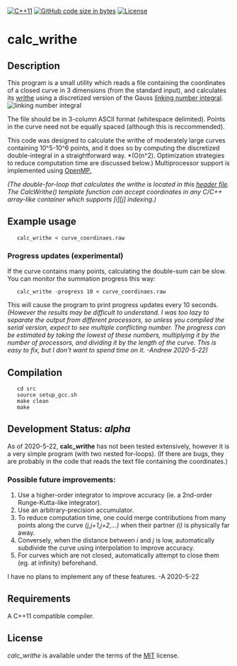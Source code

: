 [![C++11](https://img.shields.io/badge/C%2B%2B-11-blue.svg)](https://isocpp.org/std/the-standard)
[![GitHub code size in bytes](https://img.shields.io/github/languages/code-size/jewettaij/calc_writhe)]()
[![License](https://img.shields.io/badge/License-MIT-green.svg)]()


calc_writhe
===========

## Description

This program is a small utility which reads a file containing the
coordinates of a closed curve in 3 dimensions (from the standard input),
and calculates its [writhe](https://en.wikipedia.org/wiki/Writhe)
using a discretized version of the Gauss
[linking number integral](https://en.wikipedia.org/wiki/Writhe#Writhe_of_a_closed_curve).
![linking number integral](https://wikimedia.org/api/rest_v1/media/math/render/svg/c38baa2103b96fdb9d91d508e8c4d179f4773881)

The file should be in 3-column ASCII format (whitespace delimited).
Points in the curve need not be equally spaced (although this is reccommended).

This code was designed to calculate the writhe of moderately large curves
containing 10^5-10^6 points, and it does so by computing the discretized
double-integral in a straightforward way.
*(O(n^2).  Optimization strategies to reduce computation time are discussed below.)
Multiprocessor support is implemented using
[OpenMP.](https://en.wikipedia.org/wiki/OpenMP)

*(The double-for-loop that calculates the writhe is located in this
 [header file](src/calc_writhe.hpp).
 The CalcWrithe() template function can accept coordinates in 
 any C/C++ array-like container which supports [i][j] indexing.)*

## Example usage

```
   calc_writhe < curve_coordinaes.raw
```

### Progress updates (experimental)

If the curve contains many points, calculating the double-sum can be slow.
You can monitor the summation progress this way:
```
   calc_writhe -progress 10 < curve_coordinaes.raw
```
This will cause the program to print progress updates every 10 seconds.
*(However the results may be difficult to understand.
  I was too lazy to separate the output from different processors,
       so unless you compiled the serial version, expect to see multiple
       conflicting number.  The progress can be estimated by taking the lowest
       of these numbers, multiplying it by the number of processors, 
       and dividing it by the length of the curve.
       This is easy to fix, but I don't want to spend time on it.
       -Andrew 2020-5-22)*

## Compilation

```
   cd src
   source setup_gcc.sh
   make clean
   make
```

## Development Status: *alpha*

As of 2020-5-22, **calc_writhe** has not been tested extensively,
however it is a very simple program (with two nested for-loops).
(If there are bugs, they are probably in the code that reads the text
file containing the coordinates.)

### Possible future improvements:

1) Use a higher-order integrator to improve accuracy
(ie. a 2nd-order Runge-Kutta-like integrator).
2) Use an arbitrary-precision accumulator.
3) To reduce computation time, one could merge contributions from many points
along the curve *(j,j+1,j+2,...)* when their partner *(i)* is physically far away.
4) Conversely, when the distance between *i* and *j* is low, automatically
subdivide the curve using interpolation to improve accuracy.
5) For curves which are not closed, automatically attempt to close them
(eg. at infinity) beforehand.

I have no plans to implement any of these features. -A 2020-5-22

## Requirements

A C++11 compatible compiler.

## License

*calc_writhe* is available under the terms of the [MIT](LICENSE.md) license.
